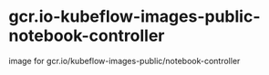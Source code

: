 # gcr.io-kubeflow-images-public-notebook-controller
image for gcr.io/kubeflow-images-public/notebook-controller
